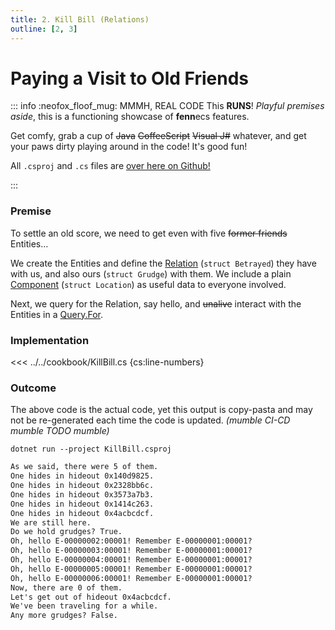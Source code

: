 ```yaml
---
title: 2. Kill Bill (Relations)
outline: [2, 3]
---
```


# Paying a Visit to Old Friends

::: info :neofox_floof_mug: MMMH, REAL CODE
This **RUNS**! *Playful premises aside*, this is a functioning showcase of **fenn**ecs features.

Get comfy, grab a cup of ~~Java~~ ~~CoffeeScript~~ ~~Visual J#~~ whatever, and get your paws dirty playing around in the code! It's good fun!

All `.csproj` and `.cs` files are [over here on Github!](https://github.com/thygrrr/fennecs/blob/main/cookbook) 

:::

### Premise
To settle an old score, we need to get even with five ~~former friends~~ Entities...

We create the Entities and define the [Relation](../docs/Relation.md) (`struct Betrayed`) they have with us, and also ours (`struct Grudge`) with them. We include a plain [Component](../docs/Component.md) (`struct Location`) as useful data to everyone involved.

Next, we query for the Relation, say hello, and ~~unalive~~ interact with the Entities in a [Query.For](../docs/Queries/Query.For.md).

### Implementation
<<< ../../cookbook/KillBill.cs {cs:line-numbers}

### Outcome
The above code is the actual code, yet this output is copy-pasta and may not be re-generated each time the code is updated. *(mumble CI-CD mumble TODO mumble)*
```shell
dotnet run --project KillBill.csproj
```
```txt 
As we said, there were 5 of them.
One hides in hideout 0x140d9825.
One hides in hideout 0x2328bb6c.
One hides in hideout 0x3573a7b3.
One hides in hideout 0x1414c263.
One hides in hideout 0x4acbcdcf.
We are still here.
Do we hold grudges? True.
Oh, hello E-00000002:00001! Remember E-00000001:00001?
Oh, hello E-00000003:00001! Remember E-00000001:00001?
Oh, hello E-00000004:00001! Remember E-00000001:00001?
Oh, hello E-00000005:00001! Remember E-00000001:00001?
Oh, hello E-00000006:00001! Remember E-00000001:00001?
Now, there are 0 of them.
Let's get out of hideout 0x4acbcdcf.
We've been traveling for a while.
Any more grudges? False.
```